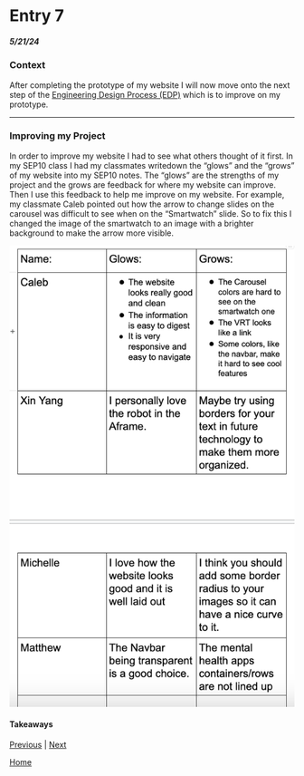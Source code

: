 # Entry 7
##### 5/21/24


### Context

After completing the prototype of my website I will now move onto the next step of the [Engineering Design Process (EDP)](https://hstatsep.github.io/students/#edp) which is to improve on my prototype.

---

### Improving my Project

In order to improve my website I had to see what others thought of it first. In my SEP10 class I had my classmates writedown the “glows” and the “grows” of my website into my SEP10 notes. The “glows” are the strengths of my project and the grows are feedback for where my website can improve. Then I use this feedback to help me improve on my website. For example, my classmate Caleb pointed out how the arrow to change slides on the carousel was difficult to see when on the “Smartwatch” slide. So to fix this I changed the image of the smartwatch to an image with a brighter background to make the arrow more visible.

![alt text](image-8.png)


#### Takeaways

[Previous](entry06.md) | [Next](entry08.md)

[Home](../README.md)
